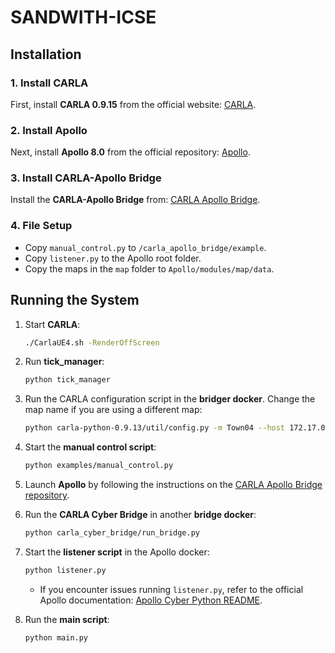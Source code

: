 # SANDWITH-ICSE

## Installation

### 1. Install CARLA  
First, install **CARLA 0.9.15** from the official website: [CARLA](https://carla.org/).

### 2. Install Apollo  
Next, install **Apollo 8.0** from the official repository: [Apollo](https://github.com/ApolloAuto/apollo).

### 3. Install CARLA-Apollo Bridge  
Install the **CARLA-Apollo Bridge** from: [CARLA Apollo Bridge](https://github.com/MaisJamal/carla_apollo_bridge).

### 4. File Setup  
- Copy `manual_control.py` to `/carla_apollo_bridge/example`.  
- Copy `listener.py` to the Apollo root folder.  
- Copy the maps in the `map` folder to `Apollo/modules/map/data`.

## Running the System  

1. Start **CARLA**:  
   ```bash
   ./CarlaUE4.sh -RenderOffScreen
   ```
2. Run **tick_manager**:  
   ```bash
   python tick_manager
   ```
3. Run the CARLA configuration script in the **bridger docker**. Change the map name if you are using a different map:  
   ```bash
   python carla-python-0.9.13/util/config.py -m Town04 --host 172.17.0.1
   ```
4. Start the **manual control script**:  
   ```bash
   python examples/manual_control.py
   ```
5. Launch **Apollo** by following the instructions on the [CARLA Apollo Bridge repository](https://github.com/MaisJamal/carla_apollo_bridge).  
6. Run the **CARLA Cyber Bridge** in another **bridge docker**:  
   ```bash
   python carla_cyber_bridge/run_bridge.py
   ```
7. Start the **listener script** in the Apollo docker:  
   ```bash
   python listener.py
   ```
   - If you encounter issues running `listener.py`, refer to the official Apollo documentation: [Apollo Cyber Python README](https://github.com/ApolloAuto/apollo/blob/master/cyber/python/README.md).

8. Run the **main script**:  
   ```bash
   python main.py
   ```
